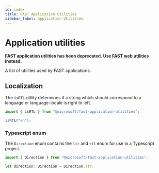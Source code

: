 ```yaml
---
id: index
title: FAST Application Utilities
sidebar_label: Application Utilities
---
```


# Application utilities

**FAST application utilities has been deprecated. Use [FAST web utilities](https://www.npmjs.com/package/@microsoft/fast-web-utilities) instead.**

A list of utilities used by FAST applications.

## Localization

The `isRTL` utility determines if a string which should correspond to a language or language-locale is right to left.

```typescript
import { isRTL } from "@microsoft/fast-application-utilities";

isRTL("en");
```

### Typescript enum

The `Direction` enum contains the `ltr` and `rtl` enum for use in a Typescript project.

```typescript
import { Direction } from "@microsoft/fast-application-utilities";

let direction: Direction = Direction.ltr;
```